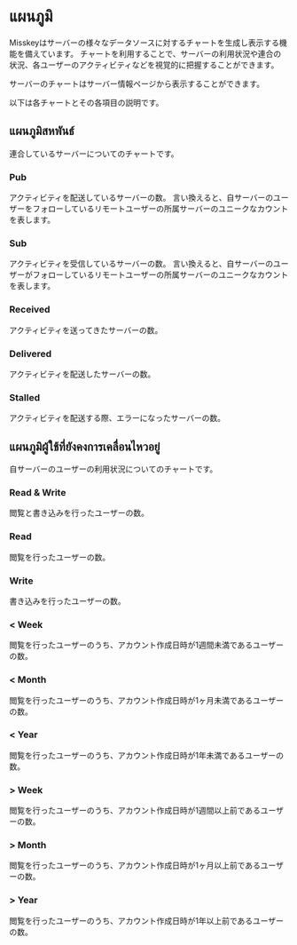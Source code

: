 # แผนภูมิ

Misskeyはサーバーの様々なデータソースに対するチャートを生成し表示する機能を備えています。
チャートを利用することで、サーバーの利用状況や連合の状況、各ユーザーのアクティビティなどを視覚的に把握することができます。

サーバーのチャートはサーバー情報ページから表示することができます。

以下は各チャートとその各項目の説明です。

## แผนภูมิสหพันธ์

連合しているサーバーについてのチャートです。

### Pub

アクティビティを配送しているサーバーの数。
言い換えると、自サーバーのユーザーをフォローしているリモートユーザーの所属サーバーのユニークなカウントを表します。

### Sub

アクティビティを受信しているサーバーの数。
言い換えると、自サーバーのユーザーがフォローしているリモートユーザーの所属サーバーのユニークなカウントを表します。

### Received

アクティビティを送ってきたサーバーの数。

### Delivered

アクティビティを配送したサーバーの数。

### Stalled

アクティビティを配送する際、エラーになったサーバーの数。

## แผนภูมิผู้ใช้ที่ยังคงการเคลื่อนไหวอยู่

自サーバーのユーザーの利用状況についてのチャートです。

### Read & Write

閲覧と書き込みを行ったユーザーの数。

### Read

閲覧を行ったユーザーの数。

### Write

書き込みを行ったユーザーの数。

### < Week

閲覧を行ったユーザーのうち、アカウント作成日時が1週間未満であるユーザーの数。

### < Month

閲覧を行ったユーザーのうち、アカウント作成日時が1ヶ月未満であるユーザーの数。

### < Year

閲覧を行ったユーザーのうち、アカウント作成日時が1年未満であるユーザーの数。

### > Week

閲覧を行ったユーザーのうち、アカウント作成日時が1週間以上前であるユーザーの数。

### > Month

閲覧を行ったユーザーのうち、アカウント作成日時が1ヶ月以上前であるユーザーの数。

### > Year

閲覧を行ったユーザーのうち、アカウント作成日時が1年以上前であるユーザーの数。
